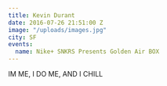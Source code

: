 ```yaml
---
title: Kevin Durant
date: 2016-07-26 21:51:00 Z
image: "/uploads/images.jpg"
city: SF
events:
  name: Nike+ SNKRS Presents Golden Air BOX
---
```


IM ME, I DO ME, AND I CHILL